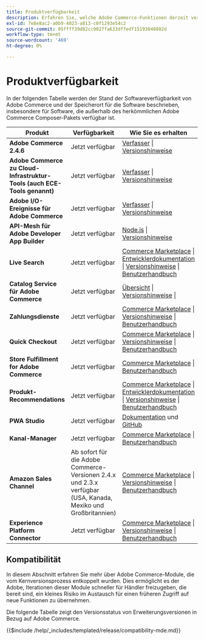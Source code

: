 ```yaml
---
title: Produktverfügbarkeit
description: Erfahren Sie, welche Adobe Commerce-Funktionen derzeit verfügbar sind, wie Sie darauf zugreifen können, und überprüfen Sie deren Kompatibilität mit bestimmten Adobe Commerce-Versionen.
exl-id: 7e8e8ac2-a0b9-4023-a813-c0f1293e54c2
source-git-commit: 95ffff39d82cc9027fa633dffedf15193040802d
workflow-type: tm+mt
source-wordcount: '469'
ht-degree: 0%

---
```


# Produktverfügbarkeit

In der folgenden Tabelle werden der Stand der Softwareverfügbarkeit von Adobe Commerce und der Speicherort für die Software beschrieben, insbesondere für Software, die außerhalb des herkömmlichen Adobe Commerce Composer-Pakets verfügbar ist.

| Produkt | Verfügbarkeit | Wie Sie es erhalten |
|-|-|-|
| **Adobe Commerce 2.4.6** | Jetzt verfügbar | [Verfasser](../installation/composer.md) \| [Versionshinweise](https://experienceleague.adobe.com/docs/commerce-operations/release/notes/adobe-commerce/2-4-6.html) |
| **Adobe Commerce zu Cloud-Infrastruktur-Tools (auch ECE-Tools genannt)** | Jetzt verfügbar | [Verfasser](https://experienceleague.adobe.com/docs/commerce-cloud-service/user-guide/dev-tools/ece-tools/update-package.html) \| [Versionshinweise](https://experienceleague.adobe.com/docs/commerce-cloud-service/user-guide/release-notes/cloud-tools-suite.html) |
| **Adobe I/O-Ereignisse für Adobe Commerce** | Jetzt verfügbar | [Verfasser](https://developer.adobe.com/commerce/events/get-started/installation/) \| [Versionshinweise](https://developer.adobe.com/commerce/events/get-started/release-notes/) |
| **API-Mesh für Adobe Developer App Builder** | Jetzt verfügbar | [Node.js](https://developer.adobe.com/graphql-mesh-gateway/gateway/getting-started/) \| [Versionshinweise](https://developer.adobe.com/graphql-mesh-gateway/gateway/release-notes/) |
| **Live Search** | Jetzt verfügbar | [Commerce Marketplace](https://marketplace.magento.com/magento-live-search.html) \| [Entwicklerdokumentation](https://developer.adobe.com/commerce/services/live-search/) \| [Versionshinweise](https://experienceleague.adobe.com/docs/commerce-merchant-services/live-search/release-notes.html) \| [Benutzerhandbuch](https://experienceleague.adobe.com/docs/commerce-merchant-services/live-search/overview.html) |
| **Catalog Service für Adobe Commerce** | Jetzt verfügbar | [Übersicht](https://experienceleague.adobe.com/docs/commerce-merchant-services/catalog-service/guide-overview.html) \| [Versionshinweise](https://experienceleague.adobe.com/docs/commerce-merchant-services/catalog-service/release-notes.html?lang=en) \| |
| **Zahlungsdienste** | Jetzt verfügbar | [Commerce Marketplace](https://marketplace.magento.com/magento-payment-services.html) \| [Versionshinweise](https://experienceleague.adobe.com/docs/commerce-merchant-services/payment-services/release-notes.html) \| [Benutzerhandbuch](https://experienceleague.adobe.com/docs/commerce-merchant-services/payment-services/guide-overview.html) |
| **Quick Checkout** | Jetzt verfügbar | [Commerce Marketplace](https://marketplace.magento.com/magento-quick-checkout.html) \| [Versionshinweise](https://experienceleague.adobe.com/docs/commerce-merchant-services/quick-checkout/release-notes.html) \| [Benutzerhandbuch](https://experienceleague.adobe.com/docs/commerce-merchant-services/quick-checkout/overview.html) |
| **Store Fulfillment for Adobe Commerce** | Jetzt verfügbar | [Commerce Marketplace](https://marketplace.magento.com/store-fulfillment-magento-walmart.html) \| [Benutzerhandbuch](https://experienceleague.adobe.com/docs/commerce-merchant-services/store-fulfillment/introduction.html) |
| **Produkt-Recommendations** | Jetzt verfügbar | [Commerce Marketplace](https://marketplace.magento.com/magento-product-recommendations.html) \| [Entwicklerdokumentation](https://devdocs.magento.com/recommendations/product-recs.html) \| [Versionshinweise](https://experienceleague.adobe.com/docs/commerce-merchant-services/product-recommendations/release-notes.html) \| [Benutzerhandbuch](https://experienceleague.adobe.com/docs/commerce-merchant-services/product-recommendations/overview.html) |
| **PWA Studio** | Jetzt verfügbar | [Dokumentation](https://developer.adobe.com/commerce/pwa-studio/) und [GitHub](https://github.com/magento/pwa-studio) |
| **Kanal-Manager** | Jetzt verfügbar | [Commerce Marketplace](https://marketplace.magento.com/magento-channel-manager.html) \| [Benutzerhandbuch](https://experienceleague.adobe.com/docs/commerce-channels/channel-manager/intro-to-channel-manager/overview.html) |
| **Amazon Sales Channel** | Ab sofort für die Adobe Commerce-Versionen 2.4.x und 2.3.x verfügbar (USA, Kanada, Mexiko und Großbritannien) | [Commerce Marketplace](https://marketplace.magento.com/magento-module-amazon.html) \| [Versionshinweise](https://experienceleague.adobe.com/docs/commerce-channels/amazon/release-notes.html) \| [Benutzerhandbuch](https://experienceleague.adobe.com/docs/commerce-channels/amazon/overview.html) |
| **Experience Platform Connector** | Jetzt verfügbar | [Commerce Marketplace](https://marketplace.magento.com/magento-experience-platform-connector.html) \| [Versionshinweise](https://experienceleague.adobe.com/docs/commerce-merchant-services/experience-platform-connector/release-notes.html?lang=en) \| [Benutzerhandbuch](https://experienceleague.adobe.com/docs/commerce-merchant-services/experience-platform-connector/overview.html?lang=en) |

## Kompatibilität

In diesem Abschnitt erfahren Sie mehr über Adobe Commerce-Module, die vom Kernversionsprozess entkoppelt wurden. Dies ermöglicht es der Adobe, Iterationen dieser Module schneller für Händler freizugeben, die bereit sind, ein kleines Risiko im Austausch für einen früheren Zugriff auf neue Funktionen zu übernehmen.

Die folgende Tabelle zeigt den Versionsstatus von Erweiterungsversionen in Bezug auf Adobe Commerce.

{{$include /help/_includes/templated/release/compatibility-mde.md}}
